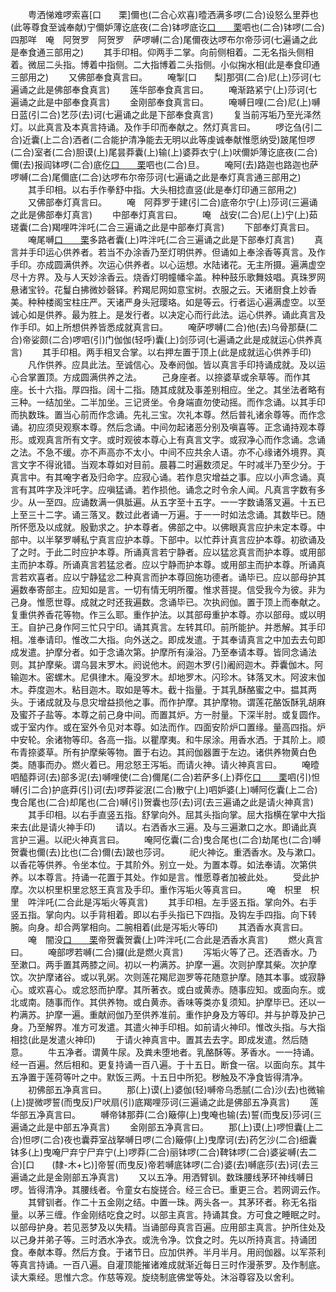 <!-- { "loadSidebar": true } -->
　　粤洒悌难啰索喜[口　　栗]儞也(二合心欢喜)曀洒满多啰(二合)设怒么里莽也(此等尊食至诚奉献)宁儞妒薄讫底夜(二合)钵啰底讫[口　　栗](二合)呬也(二合)钵啰(二合)四那咩　唵　阿贺罗　阿贺罗　萨啰嚩(二合)尾儞夜达啰布尔帝莎诃(七遍诵之此是奉食通三部用之)
　　其手印相。仰两手二掌。向前侧相着。二无名指头侧相着。微屈二头指。博着中指侧。二大指博着二头指侧。小似掬水相(此是奉食印通三部用之)
　　又佛部奉食真言曰。
　　唵掣[口　　梨]那弭(二合)尼(上)莎诃(七遍诵之此是佛部奉食真言)
　　莲华部奉食真言曰。
　　唵渐路紧宁(上)莎诃(七遍诵之此是中部奉食真言)
　　金刚部奉食真言曰。
　　唵嚩日哩(二合)尼(上)嚩日蓝(引二合)艺莎(去)诃(七遍诵之此是下部奉食真言)
　　复当前泻垢乃至光泽然灯。以此真言及本真言持诵。及作手印而奉献之。然灯真言曰。
　　啰讫刍(引二合)近囊(上二合)洒者(二合能护清净能去无明以此等虔诚奉献惟愿纳受)跛尾怛啰(二合)室者(二合)胆谟(上)尾昙莽囊(上)输(上)婆莽衣宁(上)吠儞妒薄讫底夜(二合)儞(去)报阎钵啰(二合)底仡[口　　栗](二合)呬也(二合)旦。
　　唵阿(去)路迦也路迦也萨啰嚩(二合)尾儞底(二合)达啰布尔帝莎诃(七遍诵之此是奉灯真言通三部用之)
　　其手印相。以右手作拳舒中指。大头相捻直竖(此是奉灯印通三部用之)
　　又佛部奉灯真言曰。
　　唵　阿莽罗于建(引二合)底帝尔宁(上)莎诃(三遍诵之此是佛部奉灯真言)
　　中部奉灯真言曰。
　　唵　战安(二合)尼(上)宁(上)茹瑳囊(二合)羯哩吽泮吒(二合三遍诵之此是中部奉灯真言)
　　下部奉灯真言曰。
　　唵尾嚩[口　　栗](二合)多路者囊(上)吽泮吒(二合三遍诵之此是下部奉灯真言)
　　真言并手印运心供养者。若当不办涂香乃至灯明供养。但诵如上奉涂香等真言。及作手印。亦成圆满供养。次运心供养者。以心运想。水陆诸花。无主所摄。遍满虚空尽十方界。及与人天妙涂香云。烧香灯明幢幡伞盖。种种鼓乐歌舞妓唱。真珠罗网悬诸宝铃。花鬘白拂微妙磬铎。矜羯尼网如意宝树。衣服之云。天诸厨食上妙香美。种种楼阁宝柱庄严。天诸严身头冠璎珞。如是等云。行者运心遍满虚空。以至诚心如是供养。最为胜上。是发行者。以决定心而行此法。运心供养。诵此真言及作手印。如上所想供养皆悉成就真言曰。
　　唵萨啰嚩(二合)他(去)乌骨那蘖(二合)帝娑颇(二合)啰呬(引)门伽伽(轻呼)囊(上)剑莎诃(七遍诵之此是成就运心供养真言)
　　其手印相。两手相叉合掌。以右押左置于顶上(此是成就运心供养手印)
　　凡作供养。应具此法。至诚信心。及奉阏伽。皆以真言手印持诵成就。及以运心合掌置顶。方成圆满供养之法。
　　己身座者。以捺婆草或余草等。而作其座。长十六指。厚四指。阔十二指。随其成就及事差别相应。坐之。其坐法者略有三种。一结加坐。二半加坐。三记贤坐。令身端直勿使动摇。而作念诵。以其手印而执数珠。置当心前而作念诵。先礼三宝。次礼本尊。然后普礼诸余尊等。而作念诵。初应须臾观察本尊。然后念诵。中间勿起诸恶分别及嗔喜等。正念诵持观本尊形。或观真言所有文字。或时观彼本尊心上有真言文字。或寂净心而作念诵。念诵之法。不急不缓。亦不声高亦不太小。中间不应共余人语。亦不心缘诸外境界。真言文字不得讹错。当观本尊如对目前。晨暮二时遍数须足。午时减半乃至少分。于真言中。有其唵字者及归命字。应寂心诵。若作息灾增益之事。应以小声念诵。真言有其吽字及泮吒字。应嗔猛诵。若作损他。诵念之时令余人闻。凡真言字数有多少。从一至四。应诵数满一俱胝遍。从五字至十五字。一一字数诵落叉遍。十五已上至三十二字。诵三落叉。数过此者诵一万遍。于一一时如法念诵。其数毕已。随所怀愿及以成就。殷勤求之。护本尊者。佛部之中。以佛眼真言应护未定本尊。中部中。以半拏罗嚩私宁真言应护本尊。下部中。以忙莽计真言应护本尊。初欲诵及了之时。于此二时应护本尊。所诵真言若宁静者。应以猛忿真言而护本尊。或用部主而护本尊。所诵真言若猛忿者。应以宁静而护本尊。或用部主而护本尊。所诵真言若欢喜者。应以宁静猛忿二种真言而护本尊回施功德者。诵毕已。应以部母护其遍数奉寄部主。应知如是言。一切有情无明所覆。惟求菩提。信受我今为彼。非为己身。惟愿世尊。成就之时还我遍数。念诵毕已。次执阏伽。置于顶上而奉献之。复重供养香花等物。作三么耶。重作护法。以其部母重护本尊。亦以部母。或以明王。自护己身作阿三忙只宁印。诵其真言。左转其印。前所能护。并悉解。其手印相。准奉请印。惟改二大指。向外送之。即成发遣。于其奉请真言之中加去去句即成发遣。护摩分者。如于念诵次第。护摩所有澡浴。乃至奉请本尊。皆同念诵法则。其护摩柴。谓乌昙末罗木。阏说他木。阏迦木罗(引)阇阏迦木。莽囊伽木。阿输迦木。密螺木。尼俱律木。庵没罗木。却地罗木。闪珍木。钵落叉木。阿波末伽木。莽度迦木。粘目迦木。取如是等木。截十指量。于其乳酥酪蜜之中。揾其两头。于诸成就及与息灾增益损他之事。而作护摩。其护摩物。谓莲花酪饭酥乳胡麻及蜜芥子盐等。本尊之前己身中间。而置其炉。方一肘量。下深半肘。或复圆作。或于室内作。或在室外令见对本尊。如法而作。四面安阶炉口置缘。量高四指。炉中安轮。余诸物等印。各高一指。以瞿摩夷。和牛尿涂。用香水洒。于其阶上。顺布青捺婆草。所有护摩柴等物。置于右边。其阏伽器置于左边。诸供养物黄白色类。随事而办。燃火着已。用忿怒王泻垢。而请火神。请火神真言曰。
　　唵曀呬醯莽诃(去)部多泥(去)嚩哩使(二合)儞尾(二合)若萨多(上)莽仡[口　　栗](二合)呬(引)怛嚩(引二合)护底莽(引)诃(去)啰莽娑泯(二合)散宁(上)呬妒婆(上)嚩阿仡囊(上二合)曳合尾也(二合)却尾也(二合)嚩(引)贺囊也莎(去)诃(去三遍诵之此是请火神真言)
　　其手印相。以右手直竖五指。舒掌向外。屈其头指向掌。屈大指横在掌中大指来去(此是请火神手印)
　　请以。右洒香水三遍。及与三遍漱口之水。即诵此真言护三遍。以祀火神真言曰。
　　唵阿仡囊(二合)曳合尾也(二合)劫尾也(二合)嚩贺囊也儞(去)比也(二合)儞(去)跛也莎诃。
　　祀火神讫。重洒香水。及与漱口。以香花等供养。令坐本位。于其阶外。别立一处。为置本尊。如法奉请。次第供养。以本尊言。持诵一花置于其处。作如是言。惟愿尊者加被此处。
　　受此护摩。次以枳里枳里忿怒王真言及手印。重作泻垢火等真言曰。
　　唵　枳里　枳里　吽泮吒(二合此是泻垢火等真言)
　　其手印相。左手竖五指。掌向外。右手竖五指。掌向内。以手背相着。即以右手头指已下四指。及钩左手四指。向下转腕。向身。却合两掌相向。二腕相着(此是泻垢火等印)
　　其洒香水真言曰。
　　唵　闇没[口　　栗](二合)帝贺囊贺囊(上)吽泮吒(二合此是洒香水真言)
　　燃火真言曰。
　　唵部啰若嚩(二合)攞(此是燃火真言)
　　泻垢火等了己。还洒香水。乃至漱口。两手置其两膝之间。初以一杓满苏。护摩一遍。次则护摩其柴。次护摩饮。次护摩诸谷。或以乳粥。次则莲花羯尼迦罗等花随意护摩。随其本事。或寂静心。或欢喜心。或忿怒而护摩。其所著衣。或白或黄赤。随事应知。或面向东。或北或南。随事而作。其供养物。或白黄赤。香味等类亦复须知。护摩毕已。还以一杓满苏。护摩一遍。重献阏伽乃至供养准前。重作护身及方等印。并与护尊及护己身。乃至解界。准方可发遣。其遣火神手印相。如前请火神印。惟改头指。与大指相捻(此是发遣火神印)
　　于请火神真言中。置其去去字。即成发遣。然后随意。
　　牛五净者。谓黄牛尿。及粪未堕地者。乳酪酥等。茅香水。一一持诵。经一百遍。然后相和。更复持诵一百八遍。于十五日。断食一宿。以面向东。其牛五净置于莲荷等叶之中。默饭三两。十五日中所犯。秽触及不净食皆得清净。
　　初佛部五净真言曰。
　　那(上)谟(上)婆伽(轻)嚩帝乌悉腻(二合)沙(去)也微输(上)提微啰誓(而曳反)尸吠扇(引)底羯哩莎诃(三遍诵之此是佛部五净真言)
　　莲华部五净真言曰。
　　嚩帝钵那莽(二合)簸儜(上)曳唵也输(去)誓(而曳反)莎诃(三遍诵之此是中部五净真言)
　　金刚部五净真言曰。
　　那(上)谟(上)啰怛囊(上二合)怛啰(二合)夜也囊莽室战拏嚩日啰(二合)簸儜(上)曳摩诃(去)药乞沙(二合)细囊钵多(上)曳唵尸弃宁尸弃宁(上)啰莽(二合)丽钵啰(二合)鞞钵啰(二合)婆娑嚩(去二合)[口　　(隸-木+匕)]帝誓(而曳反)帝若嚩底钵啰(二合)婆(去)嚩底莎(去)诃(去三遍诵之此是金刚部五净真言)
　　又以五净。用洒臂钏。数珠腰线茅环神线嚩日啰。皆得清净。其腰线者。令童女右旋搓合。经三合已。重更三合。若网调云作。
　　其臂钏者。作二十五金刚之结。中置一珠。两头各一。其茅环者。称无名指量。以茅三缠。作金刚结吃食之时。以部主真言。持诵其食。方可食之睡眠之时。以部母护身。若见恶梦及以失精。当诵部母真言百遍。应用部主真言。护所住处及以己身并弟子等。三时洒水净衣。或洗令净。饮食之时。先以所持真言。持诵团食。奉献本尊。然后方食。于诸节日。应加供养。半月半月。用阏伽器。以军茶利等真言持诵。一百八遍。自灌顶能摧诸难成就渐近每日三时作漫荼罗。及作制底。读大乘经。思惟六念。作慈等观。旋绕制底佛堂等处。沐浴尊容及以舍利。


